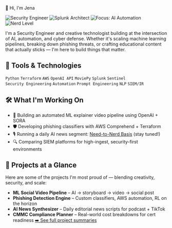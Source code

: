 👋 Hi, I'm Jena

![Security Engineer](https://img.shields.io/badge/Role-Security_Engineer-1976D2)
![Splunk Architect](https://img.shields.io/badge/Splunk-Certified_Architect-lightgrey)
![Focus: AI Automation](https://img.shields.io/badge/Focus-AI_Automation-blue)
![Nerd Level](https://img.shields.io/badge/Nerd_Level-Over_9000-purple)

I'm a Security Engineer and creative technologist building at the intersection of AI, automation, and cyber defense. Whether it's scaling machine learning pipelines, breaking down phishing threats, or crafting educational content that actually sticks — I'm here to build things that matter.

## 🧰 Tools & Technologies

`Python` `Terraform` `AWS` `OpenAI API` `MoviePy` `Splunk` `Sentinel`  
`Security Engineering` `Automation` `Prompt Engineering` `NLP` `SIEM/IR`

## 🛠️ What I'm Working On

- 🎥 Building an automated ML explainer video pipeline using OpenAI + SORA
- 🛡️ Developing phishing classifiers with AWS Comprehend + Terraform
- 🎙️ Running a daily AI news segment: [Need-to-Nerd Basis](#) (stay tuned!)
- 🔍 Comparing SIEM platforms for high-ingest, security-first environments

## 📂 Projects at a Glance

Here are some of the projects I'm most proud of — blending creativity, security, and scale:

- **ML Social Video Pipeline** – AI → storyboard → video → social post
- **Phishing Detection Engine** – Custom classifiers, AWS automation, RL on the horizon
- **AI News Synthesizer** – Daily editorial news scripts for podcast + TikTok
- **CMMC Compliance Planner** – Real-world cost breakdowns for cert readiness
[➡️ See full project summaries](https://github.com/jenastar/project_summaries)




